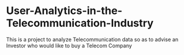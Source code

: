# User-Analytics-in-the-Telecommunication-Industry
This is a project to analyze Telecommunication data so as to advise an Investor who would like to buy a Telecom Company
